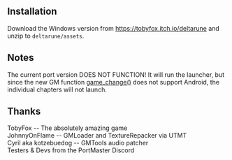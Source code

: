 ## Installation
Download the Windows version from https://tobyfox.itch.io/deltarune and unzip to `deltarune/assets`.

## Notes
The current port version DOES NOT FUNCTION! It will run the launcher, but since the new GM function [game_change()](https://manual.gamemaker.io/beta/en/GameMaker_Language/GML_Reference/General_Game_Control/game_change.htm) does not support Android, the individual chapters will not launch.

## Thanks
TobyFox -- The absolutely amazing game  
JohnnyOnFlame -- GMLoader and TextureRepacker via UTMT  
Cyril aka kotzebuedog -- GMTools audio patcher  
Testers & Devs from the PortMaster Discord